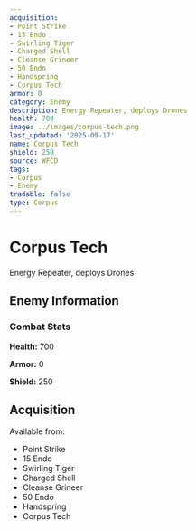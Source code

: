 ```yaml
---
acquisition:
- Point Strike
- 15 Endo
- Swirling Tiger
- Charged Shell
- Cleanse Grineer
- 50 Endo
- Handspring
- Corpus Tech
armor: 0
category: Enemy
description: Energy Repeater, deploys Drones
health: 700
image: ../images/corpus-tech.png
last_updated: '2025-09-17'
name: Corpus Tech
shield: 250
source: WFCD
tags:
- Corpus
- Enemy
tradable: false
type: Corpus
---
```


# Corpus Tech

Energy Repeater, deploys Drones

## Enemy Information

### Combat Stats

**Health:** 700

**Armor:** 0

**Shield:** 250

## Acquisition

Available from:
- Point Strike
- 15 Endo
- Swirling Tiger
- Charged Shell
- Cleanse Grineer
- 50 Endo
- Handspring
- Corpus Tech

